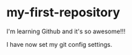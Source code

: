 # my-first-repository

I'm learning Github and it's so awesome!!!

I have now set my git config settings.